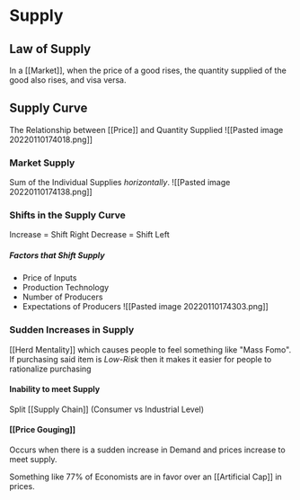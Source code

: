 # Supply
## Law of Supply
In a [[Market]], when the price of a good rises, the quantity supplied of the good also rises, and visa versa.

## Supply Curve
The Relationship between [[Price]] and Quantity Supplied
![[Pasted image 20220110174018.png]]

### Market Supply
Sum of the Individual Supplies *horizontally*.
![[Pasted image 20220110174138.png]]

### Shifts in the Supply Curve
Increase = Shift Right
Decrease = Shift Left
##### Factors that Shift Supply
- Price of Inputs
- Production Technology
- Number of Producers
- Expectations of Producers
![[Pasted image 20220110174303.png]]

### Sudden Increases in Supply
[[Herd Mentality]] which causes people to feel something like "Mass Fomo".
If purchasing said item is *Low-Risk* then it makes it easier for people to rationalize purchasing

#### Inability to meet Supply
Split [[Supply Chain]] (Consumer vs Industrial Level)

#### [[Price Gouging]]
Occurs when there is a sudden increase in Demand and prices increase to meet supply.

Something like 77% of Economists are in favor over an [[Artificial Cap]] in prices. 

